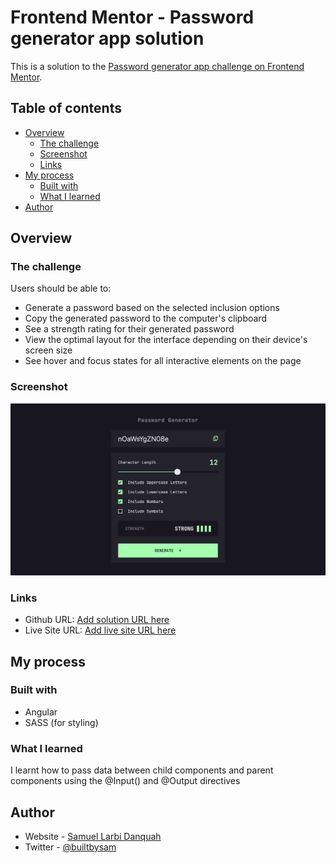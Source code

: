 # Frontend Mentor - Password generator app solution

This is a solution to the [Password generator app challenge on Frontend Mentor](https://www.frontendmentor.io/challenges/password-generator-app-Mr8CLycqjh).

## Table of contents

- [Overview](#overview)
  - [The challenge](#the-challenge)
  - [Screenshot](#screenshot)
  - [Links](#links)
- [My process](#my-process)
  - [Built with](#built-with)
  - [What I learned](#what-i-learned)
- [Author](#author)

## Overview

### The challenge

Users should be able to:

- Generate a password based on the selected inclusion options
- Copy the generated password to the computer's clipboard
- See a strength rating for their generated password
- View the optimal layout for the interface depending on their device's screen size
- See hover and focus states for all interactive elements on the page

### Screenshot

![](./screenshot.png)

### Links

- Github URL: [Add solution URL here](https://github.com/outHereSam/password-generator-app.git)
- Live Site URL: [Add live site URL here](https://password-generator-app-topaz-seven.vercel.app)

## My process

### Built with

- Angular
- SASS (for styling)

### What I learned

I learnt how to pass data between child components and parent components using the @Input() and @Output directives

## Author

- Website - [Samuel Larbi Danquah](github.com/outheresam)
- Twitter - [@builtbysam](https://x.com/builtbysam)
